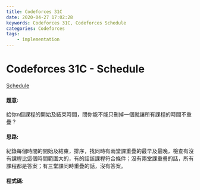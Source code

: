 ```yaml
---
title: Codeforces 31C
date: 2020-04-27 17:02:28
keywords: Codeforces 31C, Codeforces Schedule
categories: Codeforces
tags:
    - implementation
---
```

# Codeforces 31C - Schedule
[Schedule](https://codeforces.com/problemset/problem/31/c)

#### 題意:
給你n個課程的開始及結束時間，問你能不能只刪掉一個就讓所有課程的時間不重疊？
<!-- more -->
#### 思路:
紀錄每個時間的開始及結束，排序，找同時有兩堂課重疊的最早及最晚，檢查有沒有課程比這個時間範圍大的，有的話該課程符合條件；沒有兩堂課重疊的話，所有課程都是答案；有三堂課同時重疊的話，沒有答案。

#### 程式碼:
<script src="https://gist.github.com/Daviswww/397506b1a3517cded062fec9603cbfd6.js"></script>